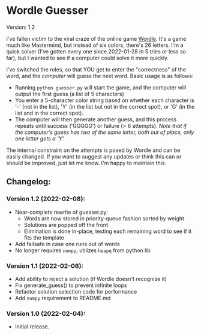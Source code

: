 # Wordle Guesser
Version: 1.2

I've fallen victim to the viral craze of the online game [Wordle](https://www.powerlanguage.co.uk/wordle/).
It's a game much like Mastermind, but instead of six colors, there's 26 letters.
I'm a quick solver (I've gotten every one since 2022-01-28 in 5 tries or less so far), but I wanted to see if a computer could solve it more quickly.

I've switched the roles, so that YOU get to enter the "correctness" of the word, and the *computer* will guess the next word.
Basic usage is as follows:
- Running `python guesser.py` will start the game, and the computer will output the first guess (a list of 5 characters)
- You enter a 5-character color string based on whether each character is '-' (not in the list), 'Y' (in the list but not in the correct spot), or 'G' (in the list and in the correct spot).
- The computer will then generate another guess, and this process repeats until success ('GGGGG') or failure (> 6 attempts).
*Note that if the computer's guess has two of the same letter, both out of place, only one letter gets a 'Y'.*

The internal constraint on the attempts is posed by Wordle and can be easily changed.
If you want to suggest any updates or think this can or should be improved, just let me know. I'm happy to maintain this.

## Changelog:
### Version 1.2 (2022-02-08):
* Near-complete rewrite of guesser.py:
  * Words are now stored in priority-queue fashion sorted by weight
  * Solutions are popped off the front
  * Elimination is done in-place, testing each remaining word to see if it fits the template
* Add failsafe in case one runs out of words
* No longer requires `numpy`; utilizes `heapq` from python lib
### Version 1.1 (2022-02-06):
* Add ability to reject a solution (if Wordle doesn't recognize it)
* Fix generate_guess() to prevent infinite loops
* Refactor solution selection code for performance
* Add `numpy` requirement to README.md
### Version 1.0 (2022-02-04):
* Initial release.
